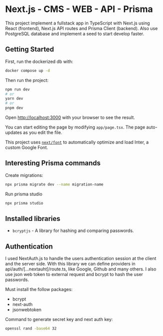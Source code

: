 # Next.js - CMS - WEB - API - Prisma

This project implement a fullstack app in TypeScript with Next.js using React (frontend), Next.js API routes and Prisma Client (backend). Also use PostgreSQL database and implement a seed to start develop faster. 

## Getting Started

First, run the dockerized db with:

```bash
docker compose up -d
```

Then run the project:

```bash
npm run dev
# or
yarn dev
# or
pnpm dev
```

Open [http://localhost:3000](http://localhost:3000) with your browser to see the result.

You can start editing the page by modifying `app/page.tsx`. The page auto-updates as you edit the file.

This project uses [`next/font`](https://nextjs.org/docs/basic-features/font-optimization) to automatically optimize and load Inter, a custom Google Font.


## Interesting Prisma commands

Create migrations:

```bash
npx prisma migrate dev --name migration-name
```

Run prisma studio

```bash
npx prisma studio
```

## Installed libraries

- `bcryptjs` - A library for hashing and comparing passwords.

## Authentication

I used NextAuth.js to handle the users authentication session at the client and the server side. With this library we can define providers in api/auth/[...nextauht]/route.ts, like Google, Github and many others. I also use json web token to external request and bcrypt to hash the user passwords.

Must install the follow packages:

- bcrypt
- next-auth
- jsonwebtoken

Command to generate secret key and next auth key:

```bash
openssl rand -base64 32
```